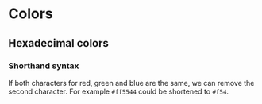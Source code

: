 # Colors

## Hexadecimal colors

### Shorthand syntax

If both characters for red, green and blue are the same, we can remove the second character. For example `#ff5544` could be shortened to `#f54`.
